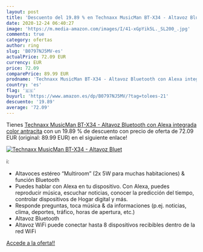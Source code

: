 ```yaml
---
layout: post
title: 'Descuento del 19.89 % en Technaxx MusicMan BT-X34 - Altavoz Bluet'
date: 2020-12-24 06:40:27
image: 'https://m.media-amazon.com/images/I/41-xGpYik5L._SL200_.jpg'
comments: true
category: ofertas
author: ring
slug: 'B0797NJ5MV-es'
actualPrice: 72.09 EUR
currency: EUR
price: 72.09
comparePrice: 89.99 EUR
prodname: 'Technaxx MusicMan BT-X34 - Altavoz Bluetooth con Alexa integrada   color antracita'
country: 'es'
flag: '🇪🇸'
buyurl: 'https://www.amazon.es/dp/B0797NJ5MV/?tag=tolees-21'
descuento: '19.89'
average: '72.09'
---
```


Tienes [Technaxx MusicMan BT-X34 - Altavoz Bluetooth con Alexa integrada   color antracita](https://www.amazon.es/dp/B0797NJ5MV/?tag=tolees-21) con un 19.89 % de descuento con precio de oferta de 72.09 EUR (original: 89.99 EUR) en el siguiente enlace!

[![Technaxx MusicMan BT-X34 - Altavoz Bluet](https://m.media-amazon.com/images/I/41-xGpYik5L._SL200_.jpg)](https://www.amazon.es/dp/B0797NJ5MV/?tag=tolees-21)

ℹ️:

- Altavoces estéreo “Multiroom” (2x 5W para muchas habitaciones) & función Bluetooth
- Puedes hablar con Alexa en tu dispositivo. Con Alexa, puedes reproducir música, escuchar noticias, conocer la predicción del tiempo, controlar dispositivos de Hogar digital y más.
- Responde preguntas, toca música & da informaciones (p.ej. noticias, clima, deportes, tráfico, horas de apertura, etc.)
- Altavoz Bluetooth
- Altavoz WiFi puede conectar hasta 8 dispositivos recibibles dentro de la red WiFi

[Accede a la oferta!!](https://www.amazon.es/dp/B0797NJ5MV/?tag=tolees-21)
